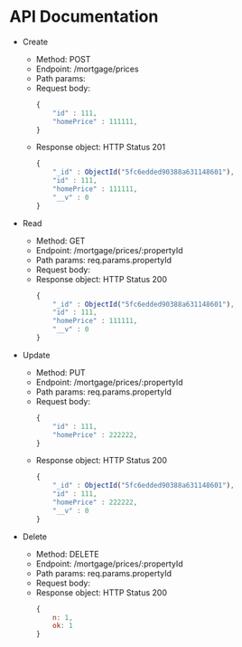 # API Documentation

*  Create
   *  Method: POST
   *  Endpoint: /mortgage/prices
   *  Path params:
   *  Request body:
      ```javascript
      {
          "id" : 111,
          "homePrice" : 111111,
      }
      ```
   *  Response object:
      HTTP Status 201
      ```javascript
      {
          "_id" : ObjectId("5fc6edded90388a631148601"),
          "id" : 111,
          "homePrice" : 111111,
          "__v" : 0
      }
      ```

*  Read
   *  Method: GET
   *  Endpoint: /mortgage/prices/:propertyId
   *  Path params: req.params.propertyId
   *  Request body:
   *  Response object:
      HTTP Status 200
      ```javascript
      {
          "_id" : ObjectId("5fc6edded90388a631148601"),
          "id" : 111,
          "homePrice" : 111111,
          "__v" : 0
      }
      ```
      

      
*  Update
   *  Method: PUT
   *  Endpoint: /mortgage/prices/:propertyId
   *  Path params: req.params.propertyId
   *  Request body:
      ```javascript
      {
          "id" : 111,
          "homePrice" : 222222,
      }
      ```
   *  Response object:
      HTTP Status 200
      ```javascript
      {
          "_id" : ObjectId("5fc6edded90388a631148601"),
          "id" : 111,
          "homePrice" : 222222,
          "__v" : 0
      }
      ```
      
*  Delete
   *  Method: DELETE
   *  Endpoint: /mortgage/prices/:propertyId
   *  Path params: req.params.propertyId
   *  Request body:
   *  Response object:
      HTTP Status 200
      ```javascript
      { 
          n: 1, 
          ok: 1 
      }
      ```
  



